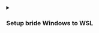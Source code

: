 <details><summary><h3>Setup bride Windows to WSL</h3></summary>
  
**Windows:**
  
```shell
$wsl2_ip = wsl hostname -I | % { $_.Trim() }
$windows_ip = (Test-Connection -ComputerName (hostname) -Count 1).IPV4Address.IPAddressToString
$port = 8080
New-NetFirewallRule -DisplayName "WSL2 Web Server (Port 8080)" -Direction Inbound  -LocalPort $port -Action Allow -Protocol TCP
netsh interface portproxy add v4tov4 listenport=$port listenaddress=$windows_ip connectport=80 connectaddress=$wsl2_ip
```
  
**Windows:**

```shell
netsh interface portproxy show all
```

**WSL:**

```shell
ip addr show eth0
sudo ss -tuln
ip addr show eth0 | grep -oP '(?<=inet\s)\d+(\.\d+){3}'
sudo nano /etc/ssh/sshd_config
```
PermitRootLogin no

PasswordAuthentication yes

AllowUsers username

ListenAddress 0.0.0.0

**Windows bride to WSL**

```shell
netsh interface portproxy add v4tov4 listenaddress=<ip_windows> listenport=2222 connectaddress=<ip_wsl> connectport=22
```
</details>
